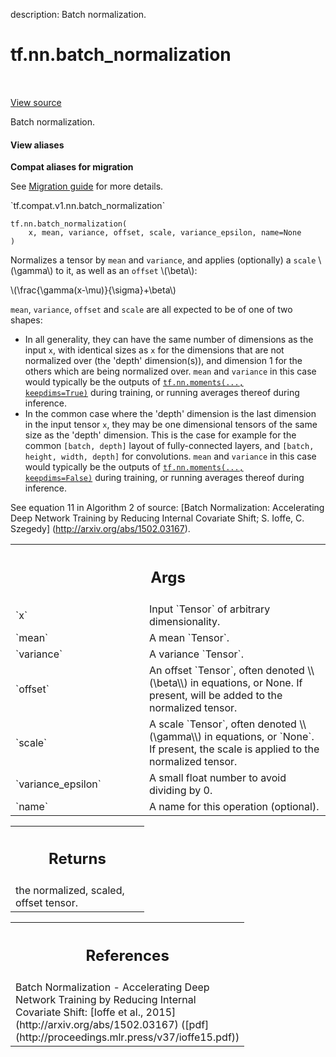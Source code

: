 description: Batch normalization.

<div itemscope itemtype="http://developers.google.com/ReferenceObject">
<meta itemprop="name" content="tf.nn.batch_normalization" />
<meta itemprop="path" content="Stable" />
</div>

# tf.nn.batch_normalization

<!-- Insert buttons and diff -->

<table class="tfo-notebook-buttons tfo-api nocontent" align="left">

</table>

<a target="_blank" class="external" href="/code/stable/tensorflow/python/ops/nn_impl.py">View source</a>



Batch normalization.


<section class="expandable">
  <h4 class="showalways">View aliases</h4>
  <p>
<b>Compat aliases for migration</b>
<p>See
<a href="https://www.tensorflow.org/guide/migrate">Migration guide</a> for
more details.</p>
<p>`tf.compat.v1.nn.batch_normalization`</p>
</p>
</section>

<pre class="devsite-click-to-copy prettyprint lang-py tfo-signature-link">
<code>tf.nn.batch_normalization(
    x, mean, variance, offset, scale, variance_epsilon, name=None
)
</code></pre>



<!-- Placeholder for "Used in" -->

Normalizes a tensor by `mean` and `variance`, and applies (optionally) a
`scale` \\(\gamma\\) to it, as well as an `offset` \\(\beta\\):

\\(\frac{\gamma(x-\mu)}{\sigma}+\beta\\)

`mean`, `variance`, `offset` and `scale` are all expected to be of one of two
shapes:

  * In all generality, they can have the same number of dimensions as the
    input `x`, with identical sizes as `x` for the dimensions that are not
    normalized over (the 'depth' dimension(s)), and dimension 1 for the
    others which are being normalized over.
    `mean` and `variance` in this case would typically be the outputs of
    <a href="../../tf/nn/moments.md"><code>tf.nn.moments(..., keepdims=True)</code></a> during training, or running averages
    thereof during inference.
  * In the common case where the 'depth' dimension is the last dimension in
    the input tensor `x`, they may be one dimensional tensors of the same
    size as the 'depth' dimension.
    This is the case for example for the common `[batch, depth]` layout of
    fully-connected layers, and `[batch, height, width, depth]` for
    convolutions.
    `mean` and `variance` in this case would typically be the outputs of
    <a href="../../tf/nn/moments.md"><code>tf.nn.moments(..., keepdims=False)</code></a> during training, or running averages
    thereof during inference.

See equation 11 in Algorithm 2 of source:
[Batch Normalization: Accelerating Deep Network Training by
Reducing Internal Covariate Shift; S. Ioffe, C. Szegedy]
(http://arxiv.org/abs/1502.03167).

<!-- Tabular view -->
 <table class="responsive fixed orange">
<colgroup><col width="214px"><col></colgroup>
<tr><th colspan="2"><h2 class="add-link">Args</h2></th></tr>

<tr>
<td>
`x`<a id="x"></a>
</td>
<td>
Input `Tensor` of arbitrary dimensionality.
</td>
</tr><tr>
<td>
`mean`<a id="mean"></a>
</td>
<td>
A mean `Tensor`.
</td>
</tr><tr>
<td>
`variance`<a id="variance"></a>
</td>
<td>
A variance `Tensor`.
</td>
</tr><tr>
<td>
`offset`<a id="offset"></a>
</td>
<td>
An offset `Tensor`, often denoted \\(\beta\\) in equations, or
None. If present, will be added to the normalized tensor.
</td>
</tr><tr>
<td>
`scale`<a id="scale"></a>
</td>
<td>
A scale `Tensor`, often denoted \\(\gamma\\) in equations, or
`None`. If present, the scale is applied to the normalized tensor.
</td>
</tr><tr>
<td>
`variance_epsilon`<a id="variance_epsilon"></a>
</td>
<td>
A small float number to avoid dividing by 0.
</td>
</tr><tr>
<td>
`name`<a id="name"></a>
</td>
<td>
A name for this operation (optional).
</td>
</tr>
</table>



<!-- Tabular view -->
 <table class="responsive fixed orange">
<colgroup><col width="214px"><col></colgroup>
<tr><th colspan="2"><h2 class="add-link">Returns</h2></th></tr>
<tr class="alt">
<td colspan="2">
the normalized, scaled, offset tensor.
</td>
</tr>

</table>



<!-- Tabular view -->
 <table class="responsive fixed orange">
<colgroup><col width="214px"><col></colgroup>
<tr><th colspan="2"><h2 class="add-link">References</h2></th></tr>
<tr class="alt">
<td colspan="2">
Batch Normalization - Accelerating Deep Network Training by Reducing
Internal Covariate Shift:
  [Ioffe et al., 2015](http://arxiv.org/abs/1502.03167)
  ([pdf](http://proceedings.mlr.press/v37/ioffe15.pdf))
</td>
</tr>

</table>

